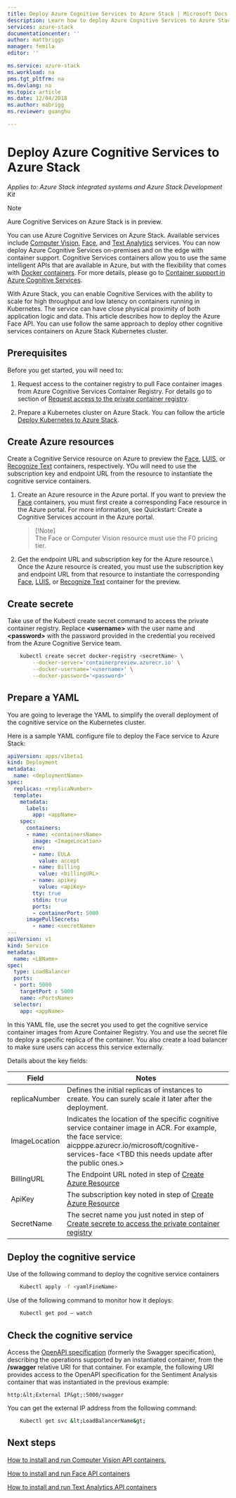 ```yaml
---
title: Deploy Azure Cognitive Services to Azure Stack | Microsoft Docs
description: Learn how to deploy Azure Cognitive Services to Azure Stack.
services: azure-stack
documentationcenter: ''
author: mattbriggs
manager: femila
editor: ''

ms.service: azure-stack
ms.workload: na
pms.tgt_pltfrm: na
ms.devlang: na
ms.topic: article
ms.date: 12/04/2018
ms.author: mabrigg
ms.reviewer: guanghu

---
```


# Deploy Azure Cognitive Services to Azure Stack

*Applies to: Azure Stack integrated systems and Azure Stack Development Kit*

> [!Note]  
> Aure Cognitive Services on Azure Stack is in preview.

You can use Azure Cognitive Services on Azure Stack. Available services include [Computer Vision](https://docs.microsoft.com/azure/cognitive-services/computer-vision/), [Face](https://docs.microsoft.com/azure/cognitive-services/face/), and [Text Analytics](https://docs.microsoft.com/azure/cognitive-services/text-analytics/) services. You can now deploy Azure Cognitive Services on-premises and on the edge with container support. Cognitive Services containers allow you to use the same intelligent APIs that are available in Azure, but with the flexibility that comes with [Docker containers](https://www.docker.com/what-container). For more details, please go to [Container support in Azure Cognitive Services](https://docs.microsoft.com/azure/cognitive-services/cognitive-services-container-support).

With Azure Stack, you can enable Cognitive Services with the ability to scale for high throughput and low latency on containers running in Kubernetes. The service can have close physical proximity of both application logic and data. This article describes how to deploy the Azure Face API. You can use follow the same approach to deploy other cognitive services containers on Azure Stack Kubernetes cluster.

## Prerequisites

Before you get started, you will need to:

1.  Request access to the container registry to pull Face container images from Azure Cognitive Services Container Registry. For details go to section of [Request access to the private container registry](https://docs.microsoft.com/azure/cognitive-services/face/face-how-to-install-containers#request-access-to-the-private-container-registry).

2.  Prepare a Kubernetes cluster on Azure Stack. You can follow the article [Deploy Kubernetes to Azure Stack](azure-stack-solution-template-kubernetes-deploy.md).

## Create Azure resources

Create a Cognitive Service resource on Azure to preview the [Face](vscode-resource://c:/Users/guanghu/Desktop/Cognitive%20Service/readme.md#working-with-face), [LUIS](vscode-resource://c:/Users/guanghu/Desktop/Cognitive%20Service/readme.md#working-with-luis), or [Recognize Text](vscode-resource://c:/Users/guanghu/Desktop/Cognitive%20Service/readme.md#working-with-recognize-text) containers, respectively. YOu will need to use the subscription key and endpoint URL from the resource to instantiate the cognitive service containers.

1.  Create an Azure resource in the Azure portal. If you want to preview the [Face](vscode-resource://c:/Users/guanghu/Desktop/Cognitive%20Service/readme.md#working-with-face) containers, you must first create a corresponding Face resource in the Azure portal. For more information, see Quickstart: Create a Cognitive Services account in the Azure portal.

    >  [!Note]  
    >  The Face or Computer Vision resource must use the F0   pricing tier.

1.  Get the endpoint URL and subscription key for the Azure resource.\ Once the Azure resource is created, you must use the subscription key and endpoint URL from that resource to instantiate the corresponding [Face](vscode-resource://c:/Users/guanghu/Desktop/Cognitive%20Service/readme.md#working-with-face), [LUIS](vscode-resource://c:/Users/guanghu/Desktop/Cognitive%20Service/readme.md#working-with-luis), or [Recognize Text](vscode-resource://c:/Users/guanghu/Desktop/Cognitive%20Service/readme.md#working-with-recognize-text) container for the preview.

## Create secrete

Take use of the Kubectl create secret command to access the private container registry. Replace **&lt;username&gt;** with the user name and **&lt;password&gt;** with the password provided in the credential you received from the Azure Cognitive Service team.

```bash  
    kubectl create secret docker-registry <secretName> \
        --docker-server='containerpreview.azurecr.io' \
        --docker-username='<username>' \
        --docker-password='<password>' 
```

## Prepare a YAML

You are going to leverage the YAML to simplify the overall deployment of the cognitive service on the Kubernetes cluster.

Here is a sample YAML configure file to deploy the Face service to Azure Stack:

```Yaml  
apiVersion: apps/v1beta1
kind: Deployment
metadata:
  name: <deploymentName>
spec:
  replicas: <replicaNumber>
  template:
    metadata:
      labels:
        app: <appName>
    spec:
      containers:
      - name: <containersName>
        image: <ImageLocation>
        env: 
        - name: EULA
          value: accept 
        - name: Billing
          value: <billingURL> 
        - name: apikey
          value: <apiKey>
        tty: true
        stdin: true
        ports:
        - containerPort: 5000 
      imagePullSecrets:
        - name: <secretName>
---
apiVersion: v1
kind: Service
metadata:
  name: <LBName>
spec:
  type: LoadBalancer
  ports:
  - port: 5000
    targetPort : 5000
    name: <PortsName>
  selector:
    app: <appName>
```

In this YAML file, use the secret you used to get the cognitive service container images from Azure Container Registry. You and use the secret file to deploy a specific replica of the container. You also create a load balancer to make sure users can access this service externally.

Details about the key fields:

| Field | Notes |
| --- | --- |
| replicaNumber | Defines the initial replicas of instances to create. You can surely scale it later after the deployment. |
| ImageLocation | Indicates the location of the specific cognitive service container image in ACR. For example, the face service: aicpppe.azurecr.io/microsoft/cognitive-services-face &lt;TBD this needs update after the public ones.&gt; |
| BillingURL |The Endpoint URL noted in step of [Create Azure Resource](#create-azure-resources) |
| ApiKey | The subscription key noted in step of [Create Azure Resource](#create-azure-resources) |
| SecretName | The secret name you just noted in step of [Create secrete to access the private container registry](#create-secrete-to-access-the-private-container-registry) |

## Deploy the cognitive service

Use of the following command to deploy the cognitive service containers

```bash  
    Kubectl apply -f <yamlFineName>
```
Use of the following command to monitor how it deploys: 
```bash  
    Kubectl get pod – watch
```

## Check the cognitive service

Access the [OpenAPI specification](https://swagger.io/docs/specification/about/) (formerly the Swagger specification), describing the operations supported by an instantiated container, from the **/swagger** relative URI for that container. For example, the following URI provides access to the OpenAPI specification for the Sentiment Analysis container that was instantiated in the previous example:

```Text  
http:&lt;External IP&gt;:5000/swagger
```

You can get the external IP address from the following command: 

```bash  
    Kubectl get svc &lt;LoadBalancerName&gt;
```

## Next steps

[How to install and run Computer Vision API containers.](https://docs.microsoft.com/azure/cognitive-services/computer-vision/computer-vision-how-to-install-containers)

[How to install and run Face API containers](https://docs.microsoft.com/azure/cognitive-services/face/face-how-to-install-containers#create-a-face-resource-on-azure)

[How to install and run Text Analytics API containers](https://docs.microsoft.com/azure/cognitive-services/text-analytics/how-tos/text-analytics-how-to-install-containers) 